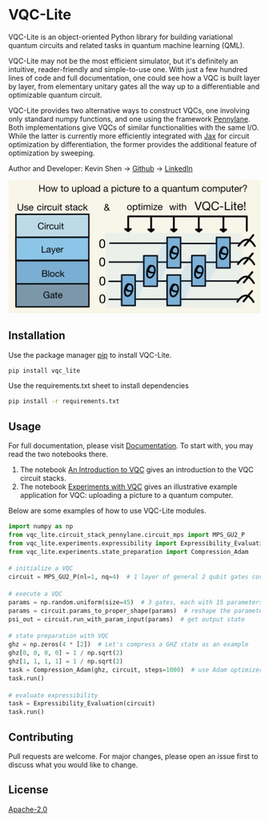 # VQC-Lite

VQC-Lite is an object-oriented Python library for building variational quantum circuits and related tasks in quantum 
machine learning (QML). 

VQC-Lite may not be the most efficient simulator, but it's definitely an intuitive, reader-friendly and simple-to-use one. With 
just a few hundred lines of code and full documentation, one could see how a VQC is built layer by layer, from 
elementary unitary gates all the way up to a differentiable and optimizable quantum circuit. 

VQC-Lite provides two alternative ways to construct VQCs, one involving only standard numpy functions, and one using the 
framework [Pennylane](https://github.com/PennyLaneAI/pennylane). Both implementations give VQCs of similar 
functionalities with the same I/O. While the latter is currently more efficiently integrated with [Jax](https://github.com/google/jax) for circuit 
optimization by differentiation, the former provides the additional feature of optimization by sweeping.

Author and Developer: Kevin Shen -> [Github](https://github.com/kevinkayyy) -> [LinkedIn](https://www.linkedin.com/in/kevinshen-tum)

![Image](demo/images/vqc.jpeg)
## Installation

Use the package manager [pip](https://pip.pypa.io/en/stable/) to install VQC-Lite.

```bash
pip install vqc_lite
```

Use the requirements.txt sheet to install dependencies

```bash
pip install -r requirements.txt
```

## Usage

For full documentation, please visit [Documentation](https://vqc-lite.readthedocs.io/en/latest/). To start with, you may read the two notebooks there. 

1. The notebook [An Introduction to VQC](https://vqc-lite.readthedocs.io/en/latest/demo/notebooks/circuit.html) gives an introduction to the VQC circuit stacks. 
2. The notebook [Experiments with VQC](https://vqc-lite.readthedocs.io/en/latest/demo/notebooks/experiment.html) gives an illustrative example application for VQC: uploading a picture to a quantum computer.

Below are some examples of how to use VQC-Lite modules.

```python
import numpy as np
from vqc_lite.circuit_stack_pennylane.circuit_mps import MPS_GU2_P
from vqc_lite.experiments.expressibility import Expressibility_Evaluation
from vqc_lite.experiments.state_preparation import Compression_Adam

# initialize a VQC
circuit = MPS_GU2_P(nl=1, nq=4)  # 1 layer of general 2 qubit gates covering 4 qubits

# execute a VQC
params = np.random.uniform(size=45)  # 3 gates, each with 15 parameters
params = circuit.params_to_proper_shape(params)  # reshape the parameters
psi_out = circuit.run_with_param_input(params)  # get output state

# state preparation with VQC
ghz = np.zeros(4 * [2])  # Let's compress a GHZ state as an example
ghz[0, 0, 0, 0] = 1 / np.sqrt(2)
ghz[1, 1, 1, 1] = 1 / np.sqrt(2)
task = Compression_Adam(ghz, circuit, steps=1000)  # use Adam optimizer
task.run()

# evaluate expressibility
task = Expressibility_Evaluation(circuit)
task.run()

```

## Contributing
Pull requests are welcome. For major changes, please open an issue first to discuss what you would like to change.

## License
[Apache-2.0](https://choosealicense.com/licenses/apache-2.0/)